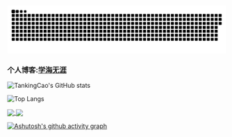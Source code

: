 ![snake](https://raw.githubusercontent.com/TankingCao/TankingCao/output/github-contribution-grid-snake.svg)

### 个人博客:[学海无涯](https://tankingcao.github.io)

![TankingCao's GitHub stats](https://github-readme-stats.vercel.app/api?username=TankingCao&show_icons=true&theme=radical&show=reviews,discussions_started,discussions_answered,prs_merged,prs_merged_percentage&locale=cn&hide_border=true)

![Top Langs](https://github-readme-stats.vercel.app/api/top-langs/?username=TankingCao&layout=compact&theme=tokyonight&locale=cn&hide_border=true)

<a href="https://github.com/anuraghazra/github-readme-stats">
  <img height=200 align="center" src="https://github-readme-stats.vercel.app/api?username=TankingCao&show_icons=true&theme=radical&show=reviews,discussions_started,discussions_answered,prs_merged,prs_merged_percentage&locale=cn&hide_border=true&bg_color=00000000" />
</a>
<a href="https://github.com/anuraghazra/convoychat">
  <img height=200 align="center" src="https://github-readme-stats.vercel.app/api/top-langs/?username=TankingCao&layout=compact&theme=tokyonight&locale=cn&hide_border=true&bg_color=00000000" />
</a>


[![Ashutosh's github activity graph](https://github-readme-activity-graph.vercel.app/graph?username=TankingCao&theme=vue&hide_border=true&point=ff6b6b&area=true&bg_color=141321)](https://github.com/ashutosh00710/github-readme-activity-graph)
